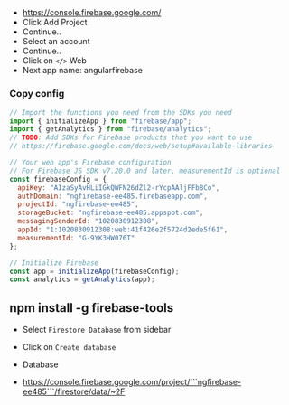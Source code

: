 ## 
- https://console.firebase.google.com/
- Click Add Project
- Continue..
- Select an account
- Continue..
- Click on ```</>``` Web
- Next
app name: angularfirebase


### Copy config
```js
// Import the functions you need from the SDKs you need
import { initializeApp } from "firebase/app";
import { getAnalytics } from "firebase/analytics";
// TODO: Add SDKs for Firebase products that you want to use
// https://firebase.google.com/docs/web/setup#available-libraries

// Your web app's Firebase configuration
// For Firebase JS SDK v7.20.0 and later, measurementId is optional
const firebaseConfig = {
  apiKey: "AIzaSyAvHLiIGkQWFN26dZl2-rYcpAAljFFb8Co",
  authDomain: "ngfirebase-ee485.firebaseapp.com",
  projectId: "ngfirebase-ee485",
  storageBucket: "ngfirebase-ee485.appspot.com",
  messagingSenderId: "1020830912308",
  appId: "1:1020830912308:web:41f426e2f5724d2ede5f61",
  measurementId: "G-9YK3HW076T"
};

// Initialize Firebase
const app = initializeApp(firebaseConfig);
const analytics = getAnalytics(app);
```











## npm install -g firebase-tools

- Select ```Firestore Database``` from sidebar
- Click on ```Create database```

- Database 
- https://console.firebase.google.com/project/```ngfirebase-ee485```/firestore/data/~2F


